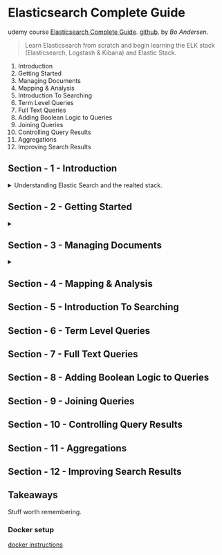 <!--
// cSpell:ignore Upserts xattr
 -->

# Elasticsearch Complete Guide

udemy course [Elasticsearch Complete Guide](https://www.udemy.com/course/elasticsearch-complete-guide/). [github](https://github.com/codingexplained/complete-guide-to-elasticsearch). by *Bo Andersen*.

> Learn Elasticsearch from scratch and begin learning the ELK stack (Elasticsearch, Logstash & Kibana) and Elastic Stack.

1. Introduction
2. Getting Started
3. Managing Documents
4. Mapping & Analysis
5. Introduction To Searching
6. Term Level Queries
7. Full Text Queries
8. Adding Boolean Logic to Queries
9. Joining Queries
10. Controlling Query Results
11. Aggregations
12. Improving Search Results

## Section - 1 - Introduction
<details>
<summary>
Understanding Elastic Search and the realted stack.
</summary>


### Introduction to Elasticsearch

Analtics and full text search tool. open source. used in many websites, auto completion, relevancy, filtering, sorting...

it can also be used as an analtical tool, for structuring queries and creating reports,

APM - application Performance Management

we can also send events to elasticSearch, and then aggregate the results. Elasticsearch also works well with machine learning and forecasting. we can also use Elasticsearch as an anomaly detection tool, which we get for free without complicated manual set-up.

Elasticsearch stores data as documents, each document has fields. documents are json files. querying Elasticsearch is done via the rest API.

it itself is built on Java, on top of apache server, it's scalable and highly available, and is used by many companies.

### Overview of the Elastic Stack

some technologies related to Elasticsearch:

- Kibana
- Logstash
- X-pack
- Beats

**Kibana** is an analytics and visualization platform, it acts like a dashboard for creating reports and visualizations, it provides an interface to Elasticsearch for authentication, and can be used as a web interface. it also allows us to set the machine learning features.

**Logstash** is a data processing pipeline, it receives data as events, and handles them. each of the three stages makes use of plugins:
- input
- filter
- output

Logstach uses a markup language to define pipelines.

**X-Pack** - addition functionality to Elasticsearch and Kibana
- Security - authentication and authorization, roles, permissions
- Monitoring - how the stack is perfroming
- Alerting - notification services
- Reporting - exporting Kibana visualizations and data
- Machine Learning - abnormality detection, forecasting
- Graph - analyzing relationship in the data
- Elasticsearch SQL - a way to work with Elasticsearch with SQL instead of the internal DSL query.

**Beats** - a collection of lightweight agents that collect data and send to Elasticsearch. they can contain specialized modules for popular configurations.
- filebeat - collect log files
- metricbeat - system and service metrics
- packetbeat - network data
- winlogbeat - windows event logs
- auditbeat - audit data from linux
- heartbeat - monitor service uptime


the four services together form the elastic stack, and the term ELK - elasticsearch, Logstash and Kibana is commonly used to describe the collection of features.

### Walkthrough of common architectures

a theoretical use case:

E-Commerce websites, databases aren't great at full-search text. so we can use elastic search instead. the data is stored in both the Database and elasticsearch.

we next add Kibana to provide a dashboard, so we run it on a dedicated machine.

we next add monitoring, to know if we need to scale up. we then add metricbeat agent to the web servers, and we use this data to create alerts and notifications. metricbeat has a default kibana configuration.

now want to monitor the access and error logs, so we add a filebeat agent to get the logs into elasticsearch. and we want to enrich our logs and events, so we introduce logstash as a pipeline between our application server and elasticsearch.

### Guidelines for the course Q&A


</details>

## Section - 2 - Getting Started
<details>
<summary>

</summary>

### Overview of installation options
we would like to install elasticSearch and Kibana. we can either it directly or use a container. there is also a trial version.

### Running Elasticsearch & Kibana in Elastic Cloud


in [elasticCloud](https://www.elastic.co/cloud/cloud-trial-overview?medium=email&campaign=marketo-fallback), there is an option for a trial version, and we get a managed solution for 14 days.

the trial period begins we when launch a deployment, we choose the basic stack. we don't care which cloud provider we use (Azure, GCP, AWS).

when we create the deployment, we get a username (elastic), and the password.

we need the elasticSearch end point links, for both the engine and the kibana dashboard.

### Setting up Elasticsearch & Kibana on macOS & Linux

for macOS, we need to download and extract two archives. elasticSearch uses openJVM, while kibana uses nodeJS as a runtime.

```sh
tar -zxf archive.tar.gz
```

once extracted, we navigate to thefolders and run the commands. when we run the elasticsearch command, a superuser is created, as well as TLS certificates, we need the enrollment token for kibana.

```sh
cd elasticSearch
bin/elasticsearch
```

in a new working terminal, we need to start kibana, there is an extra command for macos. when we follow the kibana link, we are prompted to paste the enrollment token.

```sh
xattr -d  -r come.apple.quarantine path/to/kibana # MacOs only
cd kibana
bin/kibana
```

we authenticate ourselves using the super user (elastic) and the generated password.

### Setting up Elasticsearch & Kibana on Windows

we extract the elasticSearch and Kibana zipped files into folers.\
we navigate to the folders and run the scripts. we take the password and the enrollment token.
```ps
cd elasticSearch
bin\elasticSearch.nat
```

and for kibana, we run the script, go to the web browesr and enter the enrollment token, then fill in the password for the super users (user name is "elastic" by default).

```ps
cd kibana
bin\kibana.bat
```
### Understanding the basic architecture
### Inspecting the cluster
### Sending queries with cURL
### Sharding and scalability
#### Quiz 2: Sharding
### Understanding replication
### Quiz 3: Replication
### Adding more nodes to the cluster
### Overview of node roles
### Wrap up

</details>

## Section - 3 - Managing Documents
<details>
<summary>

</summary>

###  Creating & deleting indices
###  Indexing documents
###  Retrieving documents by ID
###  Updating documents
###  Scripted updates
###  Upserts
###  Replacing documents
###  Deleting documents
###  Understanding routing
###  How Elasticsearch reads data
###  How Elasticsearch writes data
###  Understanding document versioning
###  Optimistic concurrency control
###  Update by query
###  Delete by query
###  Batch processing
###  Importing data with cURL
###  Wrap up

</details>

## Section - 4 - Mapping & Analysis
## Section - 5 - Introduction To Searching
## Section - 6 - Term Level Queries
## Section - 7 - Full Text Queries
## Section - 8 - Adding Boolean Logic to Queries
## Section - 9 - Joining Queries
## Section - 10 - Controlling Query Results
## Section - 11 - Aggregations
## Section - 12 - Improving Search Results

## Takeaways
<!-- <details> -->
<summary>
Stuff worth remembering.
</summary>


### Docker setup

[docker instructions](https://www.elastic.co/guide/en/elasticsearch/reference/current/docker.html)


</details>

